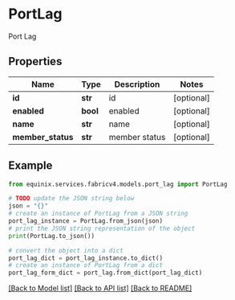 # PortLag

Port Lag

## Properties

Name | Type | Description | Notes
------------ | ------------- | ------------- | -------------
**id** | **str** | id | [optional] 
**enabled** | **bool** | enabled | [optional] 
**name** | **str** | name | [optional] 
**member_status** | **str** | member status | [optional] 

## Example

```python
from equinix.services.fabricv4.models.port_lag import PortLag

# TODO update the JSON string below
json = "{}"
# create an instance of PortLag from a JSON string
port_lag_instance = PortLag.from_json(json)
# print the JSON string representation of the object
print(PortLag.to_json())

# convert the object into a dict
port_lag_dict = port_lag_instance.to_dict()
# create an instance of PortLag from a dict
port_lag_form_dict = port_lag.from_dict(port_lag_dict)
```
[[Back to Model list]](../README.md#documentation-for-models) [[Back to API list]](../README.md#documentation-for-api-endpoints) [[Back to README]](../README.md)


